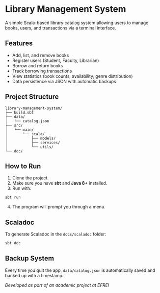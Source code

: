 # Library Management System

A simple Scala-based library catalog system allowing users to manage books, users, and transactions via a terminal interface.

## Features

- Add, list, and remove books
- Register users (Student, Faculty, Librarian)
- Borrow and return books
- Track borrowing transactions
- View statistics (book counts, availability, genre distribution)
- Data persistence via JSON with automatic backups

## Project Structure

```
library-management-system/
├── build.sbt
├── data/
│   └── catalog.json
├── src/
│   └── main/
│       └── scala/
│           ├── models/
│           ├── services/
│           └── utils/
└── doc/
```

## How to Run

1. Clone the project.
2. Make sure you have **sbt** and **Java 8+** installed.
3. Run with:

```bash
sbt run
```

4. The program will prompt you through a menu.

## Scaladoc

To generate Scaladoc in the `docs/scaladoc` folder:

```bash
sbt doc
```

## Backup System

Every time you quit the app, `data/catalog.json` is automatically saved and backed up with a timestamp.


_Developed as part of an academic project at EFREI_
